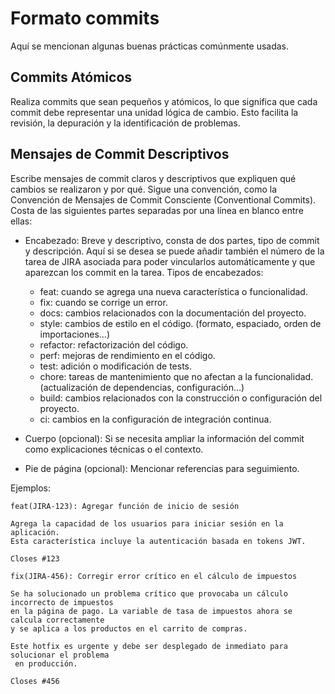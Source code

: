 # Formato commits
Aquí se mencionan algunas buenas prácticas comúnmente usadas.

## Commits Atómicos
Realiza commits que sean pequeños y atómicos, lo que significa que cada commit debe representar una unidad lógica de cambio. Esto facilita la revisión, la depuración y la identificación de problemas.

## Mensajes de Commit Descriptivos
Escribe mensajes de commit claros y descriptivos que expliquen qué cambios se realizaron y por qué. Sigue una convención, como la Convención de Mensajes de Commit Consciente (Conventional Commits). Costa de las siguientes partes separadas por una línea en blanco entre ellas:
- Encabezado: Breve y descriptivo, consta de dos partes, tipo de commit y descripción. Aquí si se desea se puede añadir también el número de la tarea de JIRA asociada para poder vincularlos automáticamente y que aparezcan los commit en la tarea. Tipos de encabezados:
  - feat: cuando se agrega una nueva característica o funcionalidad.
  - fix: cuando se corrige un error.
  - docs: cambios relacionados con la documentación del proyecto.
  - style: cambios de estilo en el código. (formato, espaciado, orden de importaciones…)
  - refactor: refactorización del código.
  - perf: mejoras de rendimiento en el código.
  - test: adición o modificación de tests.
  - chore: tareas de mantenimiento que no afectan a la funcionalidad. (actualización de dependencias, configuración…)
  - build: cambios relacionados con la construcción o configuración del proyecto.
  - ci: cambios en la configuración de integración continua.
 
- Cuerpo (opcional): Si se necesita ampliar la información del commit como explicaciones técnicas o el contexto.
- Pie de página (opcional): Mencionar referencias para seguimiento.

Ejemplos:
```
feat(JIRA-123): Agregar función de inicio de sesión

Agrega la capacidad de los usuarios para iniciar sesión en la aplicación.
Esta característica incluye la autenticación basada en tokens JWT.

Closes #123
```

```
fix(JIRA-456): Corregir error crítico en el cálculo de impuestos

Se ha solucionado un problema crítico que provocaba un cálculo incorrecto de impuestos
en la página de pago. La variable de tasa de impuestos ahora se calcula correctamente
y se aplica a los productos en el carrito de compras.

Este hotfix es urgente y debe ser desplegado de inmediato para solucionar el problema
 en producción.

Closes #456
```
